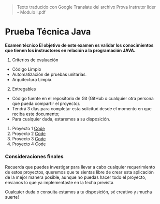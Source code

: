 > Texto traducido con Google Translate del archivo Prova Instrutor lider - Modulo I.pdf
# Prueba Técnica Java

**Examen técnico El objetivo de este examen es validar los conocimientos que tienen los instructores en relación a la
programación JAVA.**

1. Criterios de evaluación

- Código Limpio
- Automatización de pruebas unitarias.
- Arquitectura Limpia.

2. Entregables

- Código fuente en el repositorio de Git (GitHub o cualquier otra persona que pueda compartir el proyecto).
- Tendrá 3 días para completar esta solicitud desde el momento en que reciba este documento;
- Para cualquier duda, estaremos a su disposición.

1. Proyecto 1 [Code](Projeto1)
2. Proyecto 2 [Code](Projeto2)
3. Proyecto 3 [Code](Projeto3)
4. Proyecto 4 [Code](Projeto4)

### Consideraciones finales

Recuerda que puedes investigar para llevar a cabo cualquier requerimiento de estos proyectos, queremos que te sientas
libre de crear esta aplicación de la mejor manera posible, aunque no puedas hacer todo el proyecto, envíanos lo que ya
implementaste en la fecha prevista.

Cualquier duda o consulta estamos a tu disposición, sé creativo y ¡mucha suerte!

